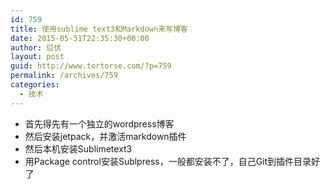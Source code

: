 ```yaml
---
id: 759
title: 使用sublime text3和Markdown来写博客
date: 2015-05-31T22:35:30+00:00
author: 愆伏
layout: post
guid: http://www.tortorse.com/?p=759
permalink: /archives/759
categories:
  - 技术
---
```

  * 首先得先有一个独立的wordpress博客
  * 然后安装jetpack，并激活markdown插件
  * 然后本机安装Sublimetext3
  * 用Package control安装Sublpress，一般都安装不了，自己Git到插件目录好了